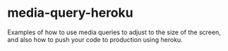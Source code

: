 # media-query-heroku

Examples of how to use media queries to adjust to the size of the screen, and also how to push your code to production using heroku.